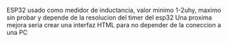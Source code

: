 ESP32 usado como medidor de inductancia, valor minimo 1-2uhy, maximo sin probar y depende de la resolucion del timer del esp32 
Una proxima mejora seria crear una interfaz HTML para no depender de la coneccion a una PC
